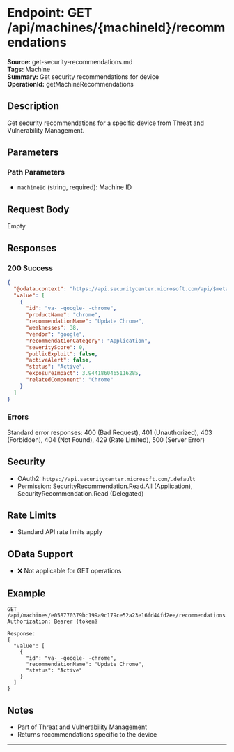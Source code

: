 # Endpoint: GET /api/machines/{machineId}/recommendations

**Source:** get-security-recommendations.md  
**Tags:** Machine  
**Summary:** Get security recommendations for device  
**OperationId:** getMachineRecommendations

## Description
Get security recommendations for a specific device from Threat and Vulnerability Management.

## Parameters
### Path Parameters
- `machineId` (string, required): Machine ID

## Request Body
Empty

## Responses
### 200 Success
```json
{
  "@odata.context": "https://api.securitycenter.microsoft.com/api/$metadata#Recommendations",
  "value": [
    {
      "id": "va-_-google-_-chrome",
      "productName": "chrome",
      "recommendationName": "Update Chrome",
      "weaknesses": 38,
      "vendor": "google",
      "recommendationCategory": "Application",
      "severityScore": 0,
      "publicExploit": false,
      "activeAlert": false,
      "status": "Active",
      "exposureImpact": 3.9441860465116285,
      "relatedComponent": "Chrome"
    }
  ]
}
```

### Errors
Standard error responses: 400 (Bad Request), 401 (Unauthorized), 403 (Forbidden), 404 (Not Found), 429 (Rate Limited), 500 (Server Error)

## Security
- OAuth2: `https://api.securitycenter.microsoft.com/.default`
- Permission: SecurityRecommendation.Read.All (Application), SecurityRecommendation.Read (Delegated)

## Rate Limits
- Standard API rate limits apply

## OData Support
- ❌ Not applicable for GET operations

## Example
```http
GET /api/machines/e058770379bc199a9c179ce52a23e16fd44fd2ee/recommendations
Authorization: Bearer {token}

Response:
{
  "value": [
    {
      "id": "va-_-google-_-chrome",
      "recommendationName": "Update Chrome",
      "status": "Active"
    }
  ]
}
```

## Notes
- Part of Threat and Vulnerability Management
- Returns recommendations specific to the device

---
